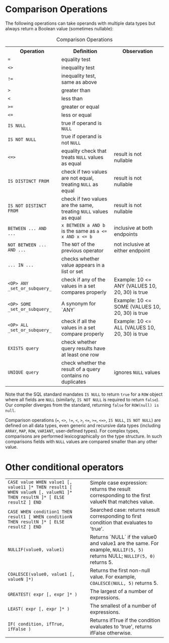 # Comparison Operations

The following operations can take operands with multiple data types
but always return a Boolean value (sometimes nullable):
<table>
  <caption>Comparison Operations</caption>
  <tr>
    <th>Operation</th>
    <th>Definition</th>
    <th>Observation</th>
  </tr>
  <tr>
    <td><code>=</code></td>
    <td>equality test</td>
    <td></td>
  </tr>
  <tr>
    <td><code>&lt;&gt;</code></td>
    <td>inequality test</td>
    <td></td>
  </tr>
  <tr>
    <td><code>!=</code></td>
    <td>inequality test, same as above</td>
    <td></td>
  </tr>
  <tr>
    <td><code>&gt;</code></td>
    <td>greater than</td>
    <td></td>
  </tr>
  <tr>
    <td><code>&lt;</code></td>
    <td>less than</td>
    <td></td>
  </tr>
  <tr>
    <td><code>&gt;=</code></td>
    <td>greater or equal</td>
    <td></td>
  </tr>
  <tr>
    <td><code>&lt;=</code></td>
    <td>less or equal</td>
    <td></td>
  </tr>
  <tr>
    <td><code>IS NULL</code></td>
    <td>true if operand is <code>NULL</code></td>
    <td></td>
  </tr>
  <tr>
    <td><code>IS NOT NULL</code></td>
    <td>true if operand is not <code>NULL</code></td>
    <td></td>
  </tr>
  <tr>
    <td><code>&lt;=&gt;</code></td>
    <td>equality check that treats <code>NULL</code> values as equal</td>
    <td>result is not nullable</td>
  </tr>
  <tr>
    <td><code>IS DISTINCT FROM</code></td>
    <td>check if two values are not equal, treating <code>NULL</code> as equal</td>
    <td>result is not nullable</td>
  </tr>
  <tr>
    <td><code>IS NOT DISTINCT FROM</code></td>
    <td>check if two values are the same, treating <code>NULL</code> values as equal</td>
    <td>result is not nullable</td>
  </tr>
  <tr>
    <td><code>BETWEEN ... AND ...</code></td>
    <td><code>x BETWEEN a AND b</code> is the same as <code>a &lt;= x AND x &lt;= b</code></td>
    <td>inclusive at both endpoints</td>
  </tr>
  <tr>
    <td><code>NOT BETWEEN ... AND ...</code></td>
    <td>The <code>NOT</code> of the previous operator</td>
    <td>not inclusive at either endpoint</td>
  </tr>
  <tr>
    <td><code>... IN ...</code></td>
    <td>checks whether value appears in a list or set</td>
    <td></td>
  </tr>
  <tr>
    <td><code>&lt;OP&gt; ANY _set_or_subquery_</code></td>
    <td>check if any of the values in a set compares properly</td>
    <td>Example: 10 &lt;= ANY (VALUES 10, 20, 30) is true</td>
  </tr>
  <tr>
    <td><code>&lt;OP&gt; SOME _set_or_subquery_</code></td>
    <td>A synonym for `ANY`</td>
    <td>Example: 10 &lt;= SOME (VALUES 10, 20, 30) is true</td>
  </tr>
  <tr>
    <td><code>&lt;OP&gt; ALL _set_or_subquery_</code></td>
    <td>check if all the values in a set compare properly</td>
    <td>Example: 10 &lt;= ALL (VALUES 10, 20, 30) is true</td>
  </tr>
  <tr>
    <td><code>EXISTS query</code></td>
    <td>check whether query results have at least one row</td>
    <td></td>
  </tr>
  <tr>
    <td><code>UNIQUE query</code></td>
    <td>check whether the result of a query contains no duplicates</td>
    <td>ignores <code>NULL</code> values</td>
  </tr>
</table>

Note that the SQL standard mandates `IS NULL` to return `true` for a
`ROW` object where all fields are `NULL` (similarly, `IS NOT NULL` is
required to return `false`).  Our compiler diverges from the standard,
returning `false` for `ROW(null) is null`.

Comparison operations (`=`, `<>`, `!=`, `<`, `>`, `<=`, `>=`, `<=>`,
`IS NULL`, `IS NOT NULL`) are defined on all data types, even generic
and recursive data types (including `ARRAY`, `MAP`, `ROW`, `VARIANT`,
user-defined types).  For complex types, comparisons are performed
lexicographically on the type structure.  In such comparisons fields
with `NULL` values are compared smaller than any other value.

# Other conditional operators

<table>
  <tr>
    <td><code>CASE value WHEN value1 [, value11 ]* THEN result1 [ WHEN valueN [, valueN1 ]* THEN resultN ]* [ ELSE resultZ ] END</code></td>
    <td>Simple case expression: returns the result corresponding to the first valueN that matches value.</td>
  </tr>
  <tr>
    <td><code>CASE WHEN condition1 THEN result1 [ WHEN conditionN THEN resultN ]* [ ELSE resultZ ] END</code></td>
    <td>Searched case: returns result corresponding to first condition that evaluates to 'true'.</td>
  </tr>
  <tr>
    <td><code>NULLIF(value0, value1)</code></td>
    <td>Returns `NULL` if the value0 and value1 are the same. For example, <code>NULLIF(5, 5)</code> returns NULL; <code>NULLIF(5, 0)</code> returns 5.</td>
  </tr>
  <tr>
    <td><code>COALESCE(value0, value1 [, valueN ]*)</code></td>
    <td>Returns the first non-null value. For example, <code>COALESCE(NULL, 5)</code> returns 5.</td>
  </tr>
  <tr>
    <td><code>GREATEST( expr [, expr ]* )</code></td>
    <td>The largest of a number of expressions.</td>
  </tr>
  <tr>
    <td><code>LEAST( expr [, expr ]* )</code></td>
    <td>The smallest of a number of expressions.</td>
  </tr>
  <tr>
    <td><code>IF( condition, ifTrue, ifFalse )</code></td>
    <td>Returns ifTrue if the condition evaluates to 'true', returns ifFalse otherwise.</td>
  </tr>
</table>